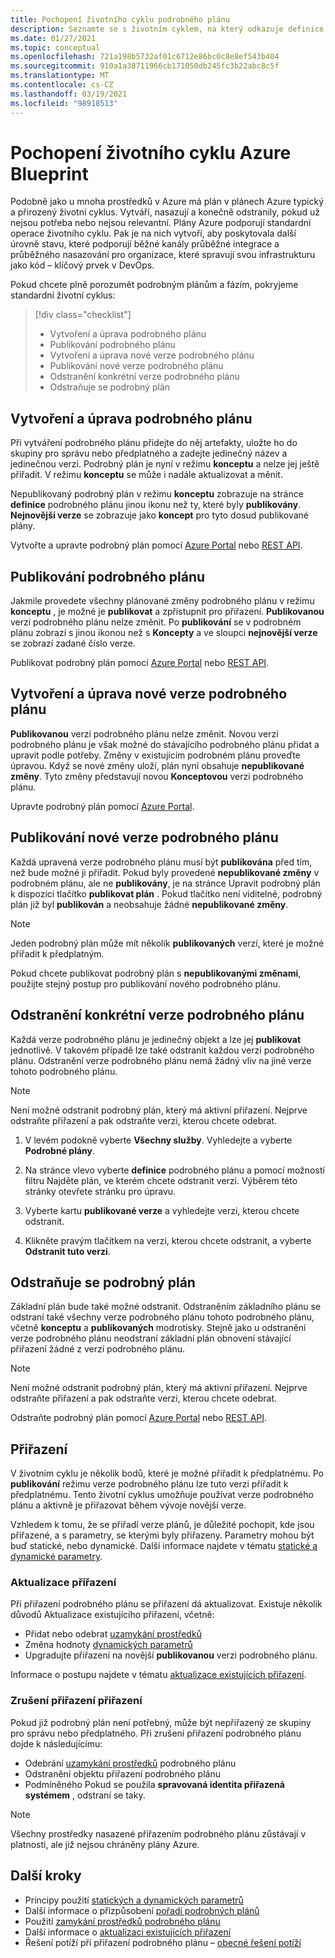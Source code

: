 ```yaml
---
title: Pochopení životního cyklu podrobného plánu
description: Seznamte se s životním cyklem, na který odkazuje definice podrobného plánu, a podrobnosti o jednotlivých fázích, včetně aktualizace a odebírání přiřazení podrobného plánu.
ms.date: 01/27/2021
ms.topic: conceptual
ms.openlocfilehash: 721a198b5732af01c6712e86bc0c8e8ef543b404
ms.sourcegitcommit: 910a1a38711966cb171050db245fc3b22abc8c5f
ms.translationtype: MT
ms.contentlocale: cs-CZ
ms.lasthandoff: 03/19/2021
ms.locfileid: "98918513"
---
```

# <a name="understand-the-lifecycle-of-an-azure-blueprint"></a>Pochopení životního cyklu Azure Blueprint

Podobně jako u mnoha prostředků v Azure má plán v plánech Azure typický a přirozený životní cyklus. Vytváří, nasazují a konečně odstranily, pokud už nejsou potřeba nebo nejsou relevantní. Plány Azure podporují standardní operace životního cyklu. Pak je na nich vytvoří, aby poskytovala další úrovně stavu, které podporují běžné kanály průběžné integrace a průběžného nasazování pro organizace, které spravují svou infrastrukturu jako kód – klíčový prvek v DevOps.

Pokud chcete plně porozumět podrobným plánům a fázím, pokryjeme standardní životní cyklus:

> [!div class="checklist"]
> - Vytvoření a úprava podrobného plánu
> - Publikování podrobného plánu
> - Vytvoření a úprava nové verze podrobného plánu
> - Publikování nové verze podrobného plánu
> - Odstranění konkrétní verze podrobného plánu
> - Odstraňuje se podrobný plán

## <a name="creating-and-editing-a-blueprint"></a>Vytvoření a úprava podrobného plánu

Při vytváření podrobného plánu přidejte do něj artefakty, uložte ho do skupiny pro správu nebo předplatného a zadejte jedinečný název a jedinečnou verzi. Podrobný plán je nyní v režimu **konceptu** a nelze jej ještě přiřadit. V režimu **konceptu** se může i nadále aktualizovat a měnit.

Nepublikovaný podrobný plán v režimu **konceptu** zobrazuje na stránce **definice** podrobného plánu jinou ikonu než ty, které byly **publikovány**. **Nejnovější verze** se zobrazuje jako **koncept** pro tyto dosud publikované plány.

Vytvořte a upravte podrobný plán pomocí [Azure Portal](../create-blueprint-portal.md#create-a-blueprint) nebo [REST API](../create-blueprint-rest-api.md#create-a-blueprint).

## <a name="publishing-a-blueprint"></a>Publikování podrobného plánu

Jakmile provedete všechny plánované změny podrobného plánu v režimu **konceptu** , je možné je **publikovat** a zpřístupnit pro přiřazení. **Publikovanou** verzi podrobného plánu nelze změnit. Po **publikování** se v podrobném plánu zobrazí s jinou ikonou než s **Koncepty** a ve sloupci **nejnovější verze** se zobrazí zadané číslo verze.

Publikovat podrobný plán pomocí [Azure Portal](../create-blueprint-portal.md#publish-a-blueprint) nebo [REST API](../create-blueprint-rest-api.md#publish-a-blueprint).

## <a name="creating-and-editing-a-new-version-of-the-blueprint"></a>Vytvoření a úprava nové verze podrobného plánu

**Publikovanou** verzi podrobného plánu nelze změnit. Novou verzi podrobného plánu je však možné do stávajícího podrobného plánu přidat a upravit podle potřeby. Změny v existujícím podrobném plánu proveďte úpravou. Když se nové změny uloží, plán nyní obsahuje **nepublikované změny**. Tyto změny představují novou **Konceptovou** verzi podrobného plánu.

Upravte podrobný plán pomocí [Azure Portal](../create-blueprint-portal.md#edit-a-blueprint).

## <a name="publishing-a-new-version-of-the-blueprint"></a>Publikování nové verze podrobného plánu

Každá upravená verze podrobného plánu musí být **publikována** před tím, než bude možné ji přiřadit. Pokud byly provedené **nepublikované změny** v podrobném plánu, ale ne **publikovány**, je na stránce Upravit podrobný plán k dispozici tlačítko **publikovat plán** . Pokud tlačítko není viditelné, podrobný plán již byl **publikován** a neobsahuje žádné **nepublikované změny**.

> [!NOTE]
> Jeden podrobný plán může mít několik **publikovaných** verzí, které je možné přiřadit k předplatným.

Pokud chcete publikovat podrobný plán s **nepublikovanými změnami**, použijte stejný postup pro publikování nového podrobného plánu.

## <a name="deleting-a-specific-version-of-the-blueprint"></a>Odstranění konkrétní verze podrobného plánu

Každá verze podrobného plánu je jedinečný objekt a lze jej **publikovat** jednotlivě. V takovém případě lze také odstranit každou verzi podrobného plánu. Odstranění verze podrobného plánu nemá žádný vliv na jiné verze tohoto podrobného plánu.

> [!NOTE]
> Není možné odstranit podrobný plán, který má aktivní přiřazení. Nejprve odstraňte přiřazení a pak odstraňte verzi, kterou chcete odebrat.

1. V levém podokně vyberte **Všechny služby**. Vyhledejte a vyberte **Podrobné plány**.

1. Na stránce vlevo vyberte **definice** podrobného plánu a pomocí možností filtru Najděte plán, ve kterém chcete odstranit verzi. Výběrem této stránky otevřete stránku pro úpravu.

1. Vyberte kartu **publikované verze** a vyhledejte verzi, kterou chcete odstranit.

1. Klikněte pravým tlačítkem na verzi, kterou chcete odstranit, a vyberte **Odstranit tuto verzi**.

## <a name="deleting-the-blueprint"></a>Odstraňuje se podrobný plán

Základní plán bude také možné odstranit. Odstraněním základního plánu se odstraní také všechny verze podrobného plánu tohoto podrobného plánu, včetně **konceptu** a **publikovaných** modrotisky. Stejně jako u odstranění verze podrobného plánu neodstraní základní plán obnovení stávající přiřazení žádné z verzí podrobného plánu.

> [!NOTE]
> Není možné odstranit podrobný plán, který má aktivní přiřazení. Nejprve odstraňte přiřazení a pak odstraňte verzi, kterou chcete odebrat.

Odstraňte podrobný plán pomocí [Azure Portal](../create-blueprint-portal.md#delete-a-blueprint) nebo [REST API](../create-blueprint-rest-api.md#delete-a-blueprint).

## <a name="assignments"></a>Přiřazení

V životním cyklu je několik bodů, které je možné přiřadit k předplatnému. Po **publikování** režimu verze podrobného plánu lze tuto verzi přiřadit k předplatnému. Tento životní cyklus umožňuje používat verze podrobného plánu a aktivně je přiřazovat během vývoje novější verze.

Vzhledem k tomu, že se přiřadí verze plánů, je důležité pochopit, kde jsou přiřazené, a s parametry, se kterými byly přiřazeny. Parametry mohou být buď statické, nebo dynamické. Další informace najdete v tématu [statické a dynamické parametry](./parameters.md).

### <a name="updating-assignments"></a>Aktualizace přiřazení

Při přiřazení podrobného plánu se přiřazení dá aktualizovat. Existuje několik důvodů Aktualizace existujícího přiřazení, včetně:

- Přidat nebo odebrat [uzamykání prostředků](./resource-locking.md)
- Změna hodnoty [dynamických parametrů](./parameters.md#dynamic-parameters)
- Upgradujte přiřazení na novější **publikovanou** verzi podrobného plánu.

Informace o postupu najdete v tématu [aktualizace existujících přiřazení](../how-to/update-existing-assignments.md).

### <a name="unassigning-assignments"></a>Zrušení přiřazení přiřazení

Pokud již podrobný plán není potřebný, může být nepřiřazený ze skupiny pro správu nebo předplatného. Při zrušení přiřazení podrobného plánu dojde k následujícímu:

- Odebrání [uzamykání prostředků](./resource-locking.md) podrobného plánu
- Odstranění objektu přiřazení podrobného plánu
- Podmíněného Pokud se použila **spravovaná identita přiřazená systémem** , odstraní se taky.

> [!NOTE]
> Všechny prostředky nasazené přiřazením podrobného plánu zůstávají v platnosti, ale již nejsou chráněny plány Azure.

## <a name="next-steps"></a>Další kroky

- Principy použití [statických a dynamických parametrů](./parameters.md)
- Další informace o přizpůsobení [pořadí podrobných plánů](./sequencing-order.md)
- Použití [zamykání prostředků podrobného plánu](./resource-locking.md)
- Další informace o [aktualizaci existujících přiřazení](../how-to/update-existing-assignments.md)
- Řešení potíží při přiřazení podrobného plánu – [obecné řešení potíží](../troubleshoot/general.md)